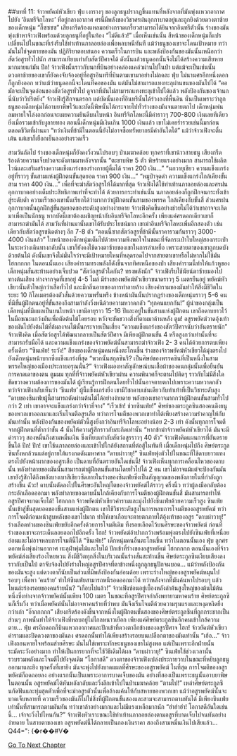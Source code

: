 ##บทที่ 11: จ้าวพยัคฆ์หัวเขียว
ฟุ่บ
เงารางๆ ของลูกธนูปรากฏขึ้นแทนที่หลังจากที่มันพุ่งแหวกอากาศไปยัง ‘อินทรีจิกโลหะ’ ที่อยู่กลางอากาศ ศรนี้มีพลังของวิชาศรฝนอุกกาบาตอยู่และถูกยิงด้วยดวงตาซ้ายของเด็กหนุ่ม
“กี๊ซซซซ”
เสียงกรีดร้องแหลมอย่างกราดเกรี้ยวสามารถได้ยินจากอินทรีตัวนั้น ร่างของมันพุ่งเข้าหาจ้าวเฟิงพร้อมด้วยลูกธนูที่อยู่ในท้อง
“ไม่ดีแล้ว!”
เมื่อเห็นเช่นนั้น สีหน้าของเด็กหนุ่มก็แปรเปลี่ยนไปในขณะที่เร่งรีบใช้ท่าเท้านภาลอยล่องเพื่อหลบหนีทันที
แม้ว่าธนูของเขาจะโดนเป้าหมาย ทว่ามันไม่ใช่จุดตายของมัน
ปฏิกิริยาตอบสนอง ความเร็วในการบิน และพลังป้องกันของมันนั้นเหนือกว่าสัตว์อสูรทั่วไปนัก สามารถเทียบเท่ากับสัตว์ปีศาจได้ ดังนั้นแล้วธนูดอกนั้นจึงไม่ได้สร้างความเสียหายมากมายแก่มัน
ปึก!
จ้าวเฟิงนั้นราวกับนกที่บินอย่างคล่องแคล่วผ่านไปในป่า แต่แม้จะเป็นเช่นนั้น ดวงตาซ้ายของเขาก็ยังคงจับจ้องอยู่ที่อสูรอินทรีที่บินตามเขามาอย่างไม่ลดละ
ฟุ่บ
ไม่นานศรอีกหนึ่งดอกก็ถูกยิงออก ทว่าแม้ว่าธนูดอกนี้จะโดนที่คอของมัน แต่มันไม่สามารถแทงทะลุผ่านขนของมันไปได้
“คอมักจะเป็นจุดอ่อนของสัตว์อสูรทั่วไป ดูจากที่มันไม่สามารถแทงทะลุเข้าไปได้แล้ว พลังป้องกันของเจ้านกนี่นับว่าวิปริตยิ่ง”
จ้าวเฟิงรู้สึกจนตรอก แต่บัดนั้นเองที่อินทรีนั้นได้ร่วงลงที่พื้นดิน นั่นเป็นเพราะว่าลูกธนูของเด็กหนุ่มได้อาบยาพิษไว้และบัดนี้พิษนั้นได้กระจายไปทั่วร่างของมันจนตายตกไป
เด็กหนุ่มพ่นลมหายใจโล่งอกก่อนจะเผยความยินดีบนใบหน้า อินทรีจิกโลหะนี้มีค่าราวๆ 700-800 เงินเลยทีเดียว ยิ่งเมื่อรวมเข้ากับงูลายทอง ตอนนี้เด็กหนุ่มมีเงินเกิน 1000 เงินแล้ว เขาไม่เคยร่ำรวยเช่นนี้มาก่อนตลอดชีวิตที่ผ่านมา
“ทว่าเงินที่ข้ามีในตอนนี้ยังไม่อาจซื้อทรัพยากรมีค่าอันใดได้” แม้ว่าจ้าวเฟิงจะตื่นเต้น แต่เขาก็เยือกเย็นลงอย่างรวดเร็ว

สามวันถัดไป ร่างของเด็กหนุ่มก็ยังคงวิ่งวนไปรอบๆ ป่าเมฆาคล้อย ทุกคราที่เขาน้าวสายธนู เสียงกรีดร้องด้วยความเจ็บปวดจะดังตามมาหลังจากนั้น
“ตะขาบพิษ 5 ตัว พิษร้ายแรงอย่างมาก สามารถใช้ผลิตไวน์และเสริมสร้างความแข็งแกร่งของร่างกายผู้ดื่มได้ ราคา 200 เงิน...”
“นกวายุเขียว ความแข็งแกร่งอยู่ที่ราวๆ ขั้นสามแห่งผู้ฝึกตนขั้นสุดยอด ราคา 900 เงิน...”
“หมูป่าจุดดำ ความแข็งแกร่งใกล้เคียงขั้นสาม ราคา 400 เงิน...”
เพื่อที่จะฆ่าสัตว์อสูรให้ได้มากที่สุด จ้าวเฟิงได้ใช้ท่าเท้านภาลอยล่องและศรฝนอุกกาบาตอย่างเต็มประสิทธิภาพเท่าที่จะทำได้
ด้วยการกระทำเช่นนั้น นภาลอยล่องก็ถูกฝึกจนกระทั่งเข้าสู่ระดับต่ำ ความเร็วของเขานั้นเรียกได้ว่ามากกว่าผู้ฝึกตนขั้นสามของพรรค ใกล้เคียงกับขั้นสี่
ส่วนศรฝนอุกกาบาตนั้นถูกฝึกสู่ขั้นสุดยอดของระดับสูงอย่างง่ายดาย
จ้าวเฟิงคิดขึ้นอย่างช่วยไม่ได้ว่าเขาอาจจะเกิดมาเพื่อเป็นนักธนู หากบัดนี้เขาต้องเผชิญหน้ากับอินทรีจิกโลหะอีกครั้ง เพียงแค่ศรดอกเดียวเขาก็สามารถฆ่ามันได้
สามวันที่ผ่านมานั้นเขาได้รับประโยชน์มาก เขาฆ่าอินทรีจิกโลหะเพิ่มอีกสองตัว เช่นเดียวกับสัตว์อสูรชนิดต่างๆ อีก 7-8 ตัว
“ตอนนี้ซากสัตว์อสูรที่ข้ามีนั้นราคารวมกันราวๆ 3000-4000 เงินแล้ว”
ใบหน้าของเด็กหนุ่มเต็มไปด้วยความพึงพอใจในขณะที่จัดกระเป๋าใบใหญ่สองกระเป๋า
ในระหว่างเดินทางกลับนั้น เขาก็ยังคงใช้ดวงตาซ้ายของเขาในการล่าเหยื่อ เพราะสายตาของเขาถูกบดบังด้วยต้นไม้ ดังนั้นเขาจึงไม่มั่นใจว่าจะมีเป้าหมายไหนที่หลุดรอดไปจากสายตาเขาหรือไม่หากไม่ใช้มัน
โฮกกกกก
ในตอนนั้นเอง เสียงคำรามทรงพลังก็ดังขึ้นจากทิศเหนือของป่า เสียงคำรามนี้ทำให้แก้วหูของเด็กหนุ่มสั่นสะท้านอย่างเจ็บปวด
“สัตว์อสูรตัวใดกัน? ทรงพลังนัก”
จ้าวเฟิงรีบใช้นัยน์ตาซ้ายมองไปทางต้นเสียง ห่างจากจุดที่เขาอยู่ 4-5 ไมล์ มีร่างของพยัคฆ์หัวเขียวขนาดราวๆ 5 เมตรยืนอยู่
พยัคฆ์หัวเขียวนั้นตัวใหญ่กว่าเสือทั่วไป และมีกลิ่นอายของการทำลายล้าง เสียงคำรามของมันทำให้สิ่งมีชีวิตในระยะ 10 กิโลเมตรต้องตัวสั่นด้วยความพรั่นพรึง
ข้างหน้ามันนั้นปรากฏร่างของเด็กหนุ่มราวๆ 5-6 คนที่มีขั้นผู้ฝึกตนอยู่ที่ขั้นสองถึงสามกำลังวิ่งหนีด้วยความหวาดกลัว
“ทุกคนแยกกัน!”
ผู้นำของกลุ่มเป็นเด็กหนุ่มที่มีแผลเป็นบนใบหน้า เขามีอายุราว 15-16 ปีและอยู่ในขั้นสามแห่งผู้ฝึกตน เขาถือดาบยาวไว้ในมือขณะแกว่งมันเพื่อตัดต้นไม้โดยรอบ หวังจะขัดขวางสิ่งที่ตามมาด้านหลัง
ตูม!
อสูรพยัคฆ์วาดอุ้งเท้าของมันไปยังต้นไม้ที่ล้มลงจนไม้นั้นกระจายเป็นเสี่ยง
“ความแข็งแกร่งของสัตว์ปีศาจนับว่าอันตรายนัก” จ้าวเฟิงคิด
เมื่อสัตว์อสูรได้พัฒนากลายเป็นสัตว์ปีศาจ มีเพียงผู้ฝึกตนขั้น 4 หรือสูงกว่าเท่านั้นที่จะสามารถรับมือได้ และความแข็งแกร่งของจ้าวพยัคฆ์นั้นสามารถฆ่าจ้าวเฟิง 2- 3 คนได้ด้วยการตบเพียงครั้งเดียว
“ซินเฟ่ย! ระวัง!” สียงของเด็กหนุ่มคนหนึ่งตะโกนขึ้น
ร่างของจ้าวพยัคฆ์หัวเขียวได้มุ่งตรงไปยังเด็กหนุ่มหน้าบากซึ่งแข็งแกร่งที่สุด
“พวกนั้นสกุลซินรึ? เป็นศิษย์ของพรรคซินที่เป็นหนึ่งในสามพรรคใหญ่ของเมืองประกายอรุณนั่น?” จ้าวเฟิงมองหาสัญลักษณ์บนเสื้อผ้าของคนกลุ่มนั้นเพื่อยืนยันการคาดเดาของตน
ตูมมม
ทุกที่ที่จ้าวพยัคฆ์หัวเขียวผ่าน ความพินาศก็จะตามไปติดๆ ราวกับไม่มีสิ่งใดขัดขวางความต้องการของมันได้
ผู้เรียนรู้การฝึกตนโดยทั่วไปนั้นอาจตายตกไปเพราะความหวาดกลัว ทว่าจ้าวเฟิงกลับเห็นว่า ‘ซินเฟ่ย’ ผู้นี้แข็งแกร่งยิ่ง เขามีวิชาดาบเช่นเดียวกับท่าเท้าที่เป็นวิชาระดับสูง
“ดาบของซินเฟ่ยผู้นี้สามารถตัดผ่านต้นไม้ได้อย่างง่ายดาย พลังของเขาอาจมากกว่าผู้ฝึกตนขั้นสามทั่วไปกว่า 2 เท่า เขาอาจจะแข็งแกร่งกว่าจ้าวยี่จาง”
“เร็วเข้า! ช่วยซินเฟ่ย!” ศิษย์ของตระกูลซินสองคนดึงธนูของพวกเขาออกมาและเริ่มโจมตีอสูรเสือ ทว่าการโจมตีของพวกเขาทำได้เพียงสร้างความรำคาญให้กับมันเท่านั้น
พลังป้องกันของพยัคฆ์ตัวนี้สูงยิ่งกว่าอินทรีจิกโลหะอย่างน้อย 2-3 เท่า ดังนั้นทุกการโจมตีจากผู้ฝึกตนที่ต่ำกว่าขั้น 4 นั้นให้ความรู้สึกราวกับสะกิดเท่านั้น
“หากข้าฆ่าจ้าวพยัคฆ์หัวเขียวได้ มันจะมีค่าราวๆ สองหมื่นถึงสามหมื่นเงิน ซึ่งเทียบเท่ากับสัตว์อสูรราวๆ 40 ตัว” จ้าวเฟิงคิดแผนการที่อันตรายขึ้นได้
ปึก! ปึก!
เขาใช้นภาลอยล่องและเข้าไปใกล้ยังสถานที่ต่อสู้ในทันที เมื่อเด็กหนุ่มไปถึง ศิษย์ตระกูลซินทั้งหกล้วนแต่อยู่ภายใต้แรงกดดันมหาศาล
“ดาบผ่าวายุ!”
ซินเฟ่ยพุ่งตัวไปในขณะที่ใช้ดาบยาวแทงตรงไปยังหน้าผากของอสูรเสือ
เป็นดาบที่อันตรายอันใดเช่นนี้!
จ้าวเฟิงเห็นทุกการเคลื่อนไหวของดาบนั้น พลังทำลายของมันนั้นสามารถฆ่าผู้ฝึกตนขั้นสามโดยทั่วไปได้ 2 คน เขาไม่อาจแม้แต่จะป้องกันมัน
เขายังรู้สึกได้ถึงพลังบางเบาสีเขียวซีดภายในร่างของซินเฟ่ยซึ่งเป็นสัญญาณของพลังภายในที่กำลังถูกสร้างขึ้น
ฉัวะ!
ดาบนั้นตัดลงไปในศีรษะอันใหญ่โตของจ้าวพยัคฆ์ได้ราวๆ ครึ่งนิ้ว ทว่าผู้ลงมือกลับต้องกระอักเลือดออกมา
พลังทำลายของดาบนั้นใกล้เคียงกับการโจมตีของผู้ฝึกตนขั้นสี่ มันสามารถทำให้อสูรปีศาจบาดเจ็บได้!
โฮกกกก
จ้าวพยัคฆ์หัวเขียวคำรามและมุ่งไปยังซินเฟ่ยด้วยความเร็วสูง
ซินเฟ่ยนั้นเข้าสู่ขั้นสุดยอดของขั้นสามแห่งผู้ฝึกตน เขาใช้วิชาระดับสูงในการหลบการโจมตีของอสูรพยัคฆ์ ทว่าการโจมตีก่อนหน้าสูบพลังของเขาไปมาก ทำให้เขาเกือบจะตายตกภายใต้อุ้งเท้าของอสูร
“ดาบผ่าวายุ!”
ร่างเลือดท่วมของซินเฟ่ยขยับอีกครั้งด้วยการโจมตีเดิม ทิ้งรอยเลือดไว้บนศีรษะของจ้าวพยัคฆ์ ก่อนที่ร่างของเขาจะกระเด็นลอยออกไปอีกครั้ง
โฮก!
จ้าวพยัคฆ์อ้าปากกว้างพร้อมพุ่งตรงไปยังซินเฟ่ยที่เหนื่อยอ่อนและไม่อาจหลบการโจมตีนี้ได้
“ซินเฟ่ย!” เด็กหนุ่มคนอื่นตะโกนขึ้น ทว่าในตอนนั้นเอง
ฟุ่บ
ลูกศรดอกหนึ่งพุ่งผ่านอากาศ ทะลุฝ่าพุ่มไม้และใบไม้ ปักเข้าที่ร่างของอสูรพยัคฆ์
โฮกกกกก
ตอนนั้นเองที่จ้าวพยัคฆ์ส่งเสียงร้องโหยหวน สิ่งมีชีวิตทุกสิ่งในบริเวณนั้นร่างสั่นสะท้านขึ้น
ศิษย์ตระกูลซินเงียบเสียงลงราวกับเป็นใบ้ ตาจับจ้องไปยังร่างใหญ่อสูรปีศาจที่ตาข้างหนึ่งถูกลูกธนูปักจนบอด...
แม้ว่าพลังป้องกันของมันจะสูง แต่ดวงตาก็นับเป็นส่วนที่มีพลังป้องกันอ่อนด้อย
เพราะร่างใหญ่ของอสูรพยัคฆ์หมุนไปรอบๆ เพื่อหา ‘คนร้าย’ ทำให้ซินเฟ่ยสามารถหนีรอดออกมาได้
ทว่าหลังจากที่มันค้นหาไปรอบๆ แล้ว ไหนล่ะร่องรอยของคนร้ายนั่น?
“เกือบไปแล้ว!”
จ้าวเฟิงซ่อนอยู่เบื้องหลังลำต้นสูงใหญ่ของต้นไม้ต้นหนึ่งซึ่งห่างจากจ้าวพยัคฆ์นั้นเพียง 100 เมตร
ในขณะที่อสูรปีศาจกำลังพยายามหาคนร้าย ศิษย์ตระกูลซินก็เริ่มวิ่ง
ทว่าเมื่อพยัคฆ์นั้นไม่อาจหาคนร้ายที่ว่าพบ มันจึงเริ่มโจมตีด้วยความรุนแรงและหงุดหงิดยิ่งกว่าเก่า
“อ๊ากกกกก”
เสียงกรีดร้องดังขึ้นจากหนึ่งในผู้ฝึกตนขั้นสองของศิษย์ตระกูลซินที่ถูกกระชากเป็นส่วนๆ ภาพนั้นทำให้จ้าวเฟิงที่หลบอยู่ไม่ไกลหนาวเยือก
เพียงแค่ศิษย์ตระกูลซินอีกคนเข้าใกล้ความตาย...
ฟุ่บ
ศรอีกดอกก็บินแหวกอากาศและปักเข้าที่ดวงตาอีกข้างของอสูรปีศาจ
โฮก!
จ้าวยัคฆ์หัวเขียวคำรามและปิดดวงตาของมันลง ศรดอกนั้นทำได้เพียงสร้างรอยบนเปลือกตาของมันเท่านั้น
“เฮ้อ...”
จ้าวเฟิงถอนหายใจพร้อมส่ายศีรษะ
มันไม่ใช่เพราะทักษะธนูของเขาไม่สูงพอ แต่เป็นเพราะอีกฝ่ายนั้นระมัดระวังอย่างมาก ทำให้เป็นการยากที่จะใช้วิธีเดิมได้ผล
“ดาบผ่าวายุ!”
ซินเฟ่ยใช้ช่วงเวลานั้นรวบรวมพลังและโจมตีไปยังจุดเดิม
“โอกาสดี”
ดวงตาของจ้าวเฟิงเปล่งประกายวาบในขณะที่หยิบลูกธนูออกมาและยิง ทุกครั้งที่เขายิง มันจะพุ่งไปยังบาดแผลที่ศีรษะของอสูรพยัคฆ์
ในที่สุด การโจมตีของอสูรพยัคฆ์ก็ถดถอยลง อย่างแรกนั้นเป็นเพราะอาการบาดเจ็บของมัน อย่างที่สองเป็นเพราะธนูนั้นอาบยาพิษ
ในตอนนั้น อสูรพยัคฆ์ได้หันหลังกลับและวิ่งลึกเข้าไปในป่าเมฆาคล้อย
“ตามไป!”
เหล่าศิษย์ตระกูลซินกัดฟันและทุ่มสุดตัวเพื่อที่จะฆ่าอสูรตัวนั้นเพื่อล้างแค้นให้กับสหายของพวกเขา
แม้ว่าอสูรพยัคฆ์นั้นจะบาดเจ็บหลายที่ ความเร็วของมันก็ไม่ใช่สิ่งที่ผู้ฝึกตนขั้นสองและสามจะสามารถตามทันได้ มีเพียงซินเฟ่ยเท่านั้นที่สามารถตามมันทัน ทว่าเขาล้าอย่างมากและไม่มีแรงเหลือมากนัก
“ฮ่าฮ่าฮ่า! โอกาสดีอันใดเช่นนี้... เจ้าจะวิ่งไปไหนกัน?”
จ้าวเฟิงหัวเราะขณะใช้ท่าเท้านภาลอยล่องตามอสูรที่บาดเจ็บไปจนทันอย่างง่ายดาย
ในสายตาของเขา อสูรพยัคฆ์นี้ได้กลายเป็นกองเงินราคา สองถึงสามหมื่นเงินไปเสียแล้ว...
Q44=": {�r��#V�


[Go To Next Chapter]( ./12.md)